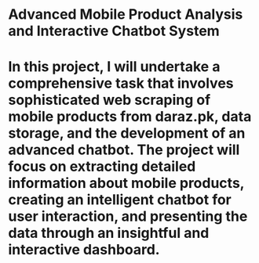 <h1>Advanced Mobile Product Analysis and Interactive Chatbot System<h1>
In this project, I will undertake a comprehensive task that involves sophisticated web scraping of mobile products from daraz.pk, data storage, and the development of an advanced chatbot. The project will focus on extracting detailed information about mobile products, creating an intelligent chatbot for user interaction, and presenting the data through an insightful and interactive dashboard.

